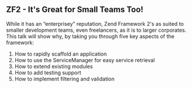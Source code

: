 ## ZF2 - It's Great for Small Teams Too!

While it has an “enterprisey” reputation, Zend Framework 2's as suited to smaller development teams, even freelancers, as it is to larger corporates. This talk will show why, by taking you through five key aspects of the framework:

1. How to rapidly scaffold an application
2. How to use the ServiceManager for easy service retrieval
3. How to extend existing modules
4. How to add testing support
5. How to implement filtering and validation
